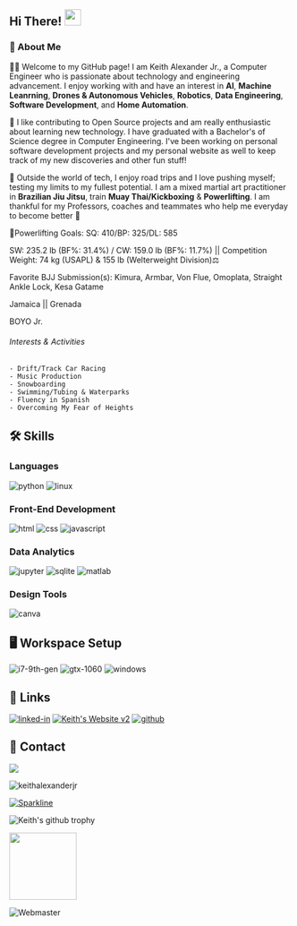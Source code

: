 ## Hi There! <img src="https://media.giphy.com/media/hvRJCLFzcasrR4ia7z/giphy.gif" width="29px">

### :rocket: About Me

👨‍🎓 Welcome to my GitHub page! I am Keith Alexander Jr., a Computer Engineer who is passionate about technology and engineering advancement. I enjoy working with and have an interest in **AI**, **Machine Leanrning**, **Drones & Autonomous Vehicles**, **Robotics**, **Data Engineering**, **Software Development**, and **Home Automation**.

💾 I like contributing to Open Source projects and am really enthusiastic about learning new technology. I have graduated with a Bachelor's of Science degree in Computer Engineering. I've been working on personal software development projects and my personal website as well to keep track of my new discoveries and other fun stuff!

👘 Outside the world of tech, I enjoy road trips and I love pushing myself; testing my limits to my fullest potential. I am a mixed martial art practitioner in **Brazilian Jiu Jitsu**, train **Muay Thai/Kickboxing** & **Powerlifting**. I am thankful for my Professors, coaches and teammates who help me everyday to become better 🤟

🥟Powerlifting Goals: SQ: 410/BP: 325/DL: 585

SW: 235.2 lb (BF%: 31.4%) / CW: 159.0 lb (BF%: 11.7%) || Competition Weight: 74 kg (USAPL) & 155 lb (Welterweight Division)⚖️

Favorite BJJ Submission(s): Kimura, Armbar, Von Flue, Omoplata, Straight Ankle Lock, Kesa Gatame 

Jamaica ||
Grenada

BOYO Jr.

###### Interests & Activities 
  	- Drift/Track Car Racing
	- Music Production
	- Snowboarding
	- Swimming/Tubing & Waterparks
	- Fluency in Spanish
	- Overcoming My Fear of Heights
  


## :hammer_and_wrench: Skills

### Languages 

![python](https://img.shields.io/badge/Python-14354C?style=for-the-badge&logo=python&logoColor=white)
![linux](https://img.shields.io/badge/Linux-87CF3E?style=for-the-badge&logo=linux-mint&logoColor=white)


### Front-End Development

![html](https://img.shields.io/badge/HTML5-E34F26?style=for-the-badge&logo=html5&logoColor=white)
![css](https://img.shields.io/badge/CSS3-1572B6?style=for-the-badge&logo=css3&logoColor=white)
![javascript](https://img.shields.io/badge/JavaScript-F7DF1E?style=for-the-badge&logo=javascript&logoColor=black)

### Data Analytics
![jupyter](https://img.shields.io/badge/Jupyter-orange?style=for-the-badge&logo=Jupyter)
![sqlite](https://img.shields.io/badge/SQLite-07405E?style=for-the-badge&logo=sqlite&logoColor=white)
![matlab](https://www.mathworks.com/matlabcentral/images/matlab-file-exchange.svg)



### Design Tools
![canva](https://img.shields.io/badge/canva-00C4CC?style=for-the-badge&logo=canva&logoColor=white)


## 🖥️ Workspace Setup

![i7-9th-gen](https://img.shields.io/badge/Intel-Core_i7_9th-0071C5?style=for-the-badge&logo=intel&logoColor=white)
![gtx-1060](https://img.shields.io/badge/NVIDIA-GTX_1060-76B900?style=for-the-badge&logo=nvidia&logoColor=white)
![windows](https://img.shields.io/badge/Windows_10-0078D6?style=for-the-badge&logo=windows&logoColor=white)

## 🔗 Links
[![linked-in](https://img.shields.io/badge/LinkedIn-0077B5?style=for-the-badge&logo=LinkedIn&logoColor=white)](https://www.linkedin.com/in/keithalexander96/)
[![Keith's Website v2](https://img.shields.io/badge/KeithAlexanderJr.com-FF5722?style=for-the-badge&logo=blogger&logoColor=white)](https://www.keithalexanderjr.com/)
[![github](https://img.shields.io/badge/GitHub-000000?style=for-the-badge&logo=GitHub&logoColor=white)](https://github.com/keithalexanderjr)
<!-- comment [![Keith's Website](https://img.shields.io/badge/website-000000?style=for-the-badge&logo=About.me&logoColor=white)](https://www.keithalexanderjr.com/) --> 

## :calling: Contact
<a href="mailto:kjr.alexander@gmail.com?"><img src="https://img.shields.io/badge/gmail-%23DD0031.svg?&style=for-the-badge&logo=gmail&logoColor=white"/></a>

![keithalexanderjr](https://github-readme-stats.vercel.app/api/top-langs/?username=keithalexanderjr&theme=blue-green)


[![Sparkline](https://stars.medv.io/Naereen/badges.svg)](https://stars.medv.io/Naereen/badges)

![Keith's github trophy](https://github-profile-trophy.vercel.app/?username=Naereen&row=1)

<img src="https://media.giphy.com/media/qgQUggAC3Pfv687qPC/giphy.gif" width="120px">


![Webmaster](https://img.shields.io/badge/webmaster-Keith_David_Alexander_Jr.-blue)
